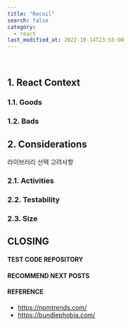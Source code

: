 ```yaml
---
title: "Recoil"
search: false
category:
  - react
last_modified_at: 2022-10-14T23:55:00
---
```


<br>

## 1. React Context

### 1.1. Goods

### 1.2. Bads

## 2. Considerations

라이브러리 선택 고려사항

### 2.1. Activities

### 2.2. Testability

### 2.3. Size

## CLOSING

#### TEST CODE REPOSITORY

#### RECOMMEND NEXT POSTS

#### REFERENCE

* <https://npmtrends.com/>
* <https://bundlephobia.com/>